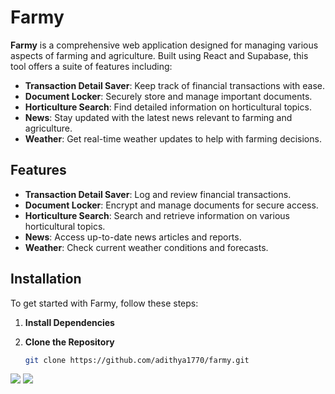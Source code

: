 # Farmy

**Farmy** is a comprehensive web application designed for managing various aspects of farming and agriculture. Built using React and Supabase, this tool offers a suite of features including:

- **Transaction Detail Saver**: Keep track of financial transactions with ease.
- **Document Locker**: Securely store and manage important documents.
- **Horticulture Search**: Find detailed information on horticultural topics.
- **News**: Stay updated with the latest news relevant to farming and agriculture.
- **Weather**: Get real-time weather updates to help with farming decisions.

## Features

- **Transaction Detail Saver**: Log and review financial transactions.
- **Document Locker**: Encrypt and manage documents for secure access.
- **Horticulture Search**: Search and retrieve information on various horticultural topics.
- **News**: Access up-to-date news articles and reports.
- **Weather**: Check current weather conditions and forecasts.

## Installation

To get started with Farmy, follow these steps:

1. **Install Dependencies**
  
2. **Clone the Repository**
   ```bash
   git clone https://github.com/adithya1770/farmy.git

<img src='./assets2/image.png'/>
<img src='./assets2/image1.png'/>
